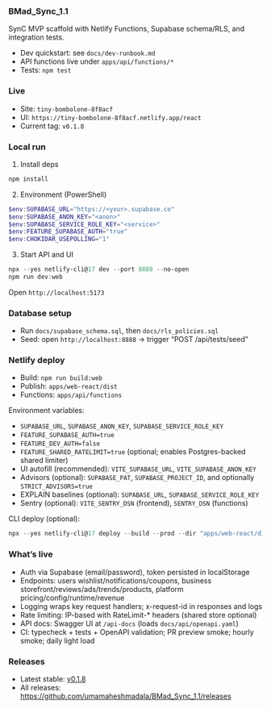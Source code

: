 ### BMad_Sync_1.1

SynC MVP scaffold with Netlify Functions, Supabase schema/RLS, and integration tests.

- Dev quickstart: see `docs/dev-runbook.md`
- API functions live under `apps/api/functions/*`
- Tests: `npm test`

### Live

- Site: `tiny-bombolone-8f8acf`
- UI: `https://tiny-bombolone-8f8acf.netlify.app/react`
- Current tag: `v0.1.8`

### Local run

1) Install deps

```powershell
npm install
```

2) Environment (PowerShell)

```powershell
$env:SUPABASE_URL="https://<your>.supabase.co"
$env:SUPABASE_ANON_KEY="<anon>"
$env:SUPABASE_SERVICE_ROLE_KEY="<service>"
$env:FEATURE_SUPABASE_AUTH="true"
$env:CHOKIDAR_USEPOLLING="1"
```

3) Start API and UI

```powershell
npx --yes netlify-cli@17 dev --port 8888 --no-open
npm run dev:web
```

Open `http://localhost:5173`

### Database setup

- Run `docs/supabase_schema.sql`, then `docs/rls_policies.sql`
- Seed: open `http://localhost:8888` → trigger “POST /api/tests/seed”

### Netlify deploy

- Build: `npm run build:web`
- Publish: `apps/web-react/dist`
- Functions: `apps/api/functions`

Environment variables:

- `SUPABASE_URL`, `SUPABASE_ANON_KEY`, `SUPABASE_SERVICE_ROLE_KEY`
- `FEATURE_SUPABASE_AUTH=true`
- `FEATURE_DEV_AUTH=false`
- `FEATURE_SHARED_RATELIMIT=true` (optional; enables Postgres-backed shared limiter)
- UI autofill (recommended): `VITE_SUPABASE_URL`, `VITE_SUPABASE_ANON_KEY`
 - Advisors (optional): `SUPABASE_PAT`, `SUPABASE_PROJECT_ID`, and optionally `STRICT_ADVISORS=true`
 - EXPLAIN baselines (optional): `SUPABASE_URL`, `SUPABASE_SERVICE_ROLE_KEY`
 - Sentry (optional): `VITE_SENTRY_DSN` (frontend), `SENTRY_DSN` (functions)

CLI deploy (optional):

```powershell
npx --yes netlify-cli@17 deploy --build --prod --dir "apps/web-react/dist" --functions "apps/api/functions"
```

### What’s live

- Auth via Supabase (email/password), token persisted in localStorage
- Endpoints: users wishlist/notifications/coupons, business storefront/reviews/ads/trends/products, platform pricing/config/runtime/revenue
- Logging wraps key request handlers; x-request-id in responses and logs
- Rate limiting: IP-based with RateLimit-* headers (shared store optional)
- API docs: Swagger UI at `/api-docs` (loads `docs/api/openapi.yaml`)
- CI: typecheck + tests + OpenAPI validation; PR preview smoke; hourly smoke; daily light load


### Releases

- Latest stable: [v0.1.8](https://github.com/umamaheshmadala/BMad_Sync_1.1/releases/tag/v0.1.8)
- All releases: https://github.com/umamaheshmadala/BMad_Sync_1.1/releases


